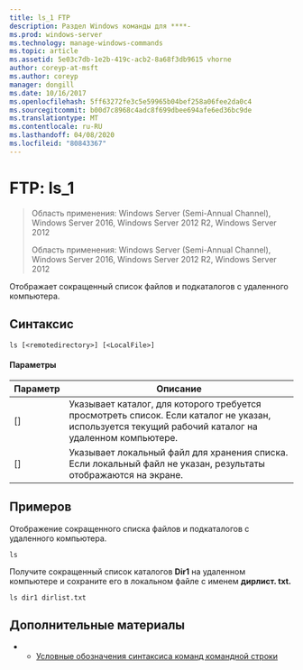 ```yaml
---
title: ls_1 FTP
description: Раздел Windows команды для ****-
ms.prod: windows-server
ms.technology: manage-windows-commands
ms.topic: article
ms.assetid: 5e03c7db-1e2b-419c-acb2-8a68f3db9615 vhorne
author: coreyp-at-msft
ms.author: coreyp
manager: dongill
ms.date: 10/16/2017
ms.openlocfilehash: 5ff63272fe3c5e59965b04bef258a06fee2da0c4
ms.sourcegitcommit: b00d7c8968c4adc8f699dbee694afe6ed36bc9de
ms.translationtype: MT
ms.contentlocale: ru-RU
ms.lasthandoff: 04/08/2020
ms.locfileid: "80843367"
---
```

# <a name="ftp-ls_1"></a>FTP: ls_1

> Область применения: Windows Server (Semi-Annual Channel), Windows Server 2016, Windows Server 2012 R2, Windows Server 2012
> 
> 
> Область применения: Windows Server (Semi-Annual Channel), Windows Server 2016, Windows Server 2012 R2, Windows Server 2012

Отображает сокращенный список файлов и подкаталогов с удаленного компьютера.   
## <a name="syntax"></a>Синтаксис  
```  
ls [<remotedirectory>] [<LocalFile>]  
```  
#### <a name="parameters"></a>Параметры  

|      Параметр      |                                                                       Описание                                                                        |
|---------------------|----------------------------------------------------------------------------------------------------------------------------------------------------------|
| [<remotedirectory>] | Указывает каталог, для которого требуется просмотреть список. Если каталог не указан, используется текущий рабочий каталог на удаленном компьютере. |
|    [<LocalFile>]    |               Указывает локальный файл для хранения списка. Если локальный файл не указан, результаты отображаются на экране.               |

## <a name="examples"></a><a name=BKMK_Examples></a>Примеров  
Отображение сокращенного списка файлов и подкаталогов с удаленного компьютера.  
```  
ls  
```  
Получите сокращенный список каталогов **Dir1** на удаленном компьютере и сохраните его в локальном файле с именем **дирлист. txt.**  
```  
ls dir1 dirlist.txt   
```  
## <a name="additional-references"></a>Дополнительные материалы  
-   - [Условные обозначения синтаксиса команд командной строки](command-line-syntax-key.md)  
